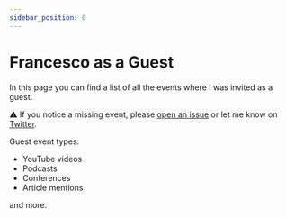 ```yaml
---
sidebar_position: 0
---
```


# Francesco as a Guest

In this page you can find a list of all the events where I was invited as a guest.

⚠️ If you notice a missing event, please [open an issue](https://github.com/FrancescoXX/contentbox/issues/new?assignees=&labels=enhancement&projects=&template=feature.yml&title=feat%3A) or let me know on [Twitter](https://twitter.com/FrancescoCiull4).

Guest event types:
- YouTube videos
- Podcasts
- Conferences
- Article mentions

and more.